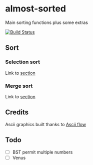 # almost-sorted

Main sorting functions plus some extras

[![Build Status](https://app.travis-ci.com/GGGGino/almost-sorted.svg?branch=main)](https://app.travis-ci.com/GGGGino/almost-sorted)

## Sort

### Selection sort

Link to [section](src/methods/selectionSort.ts)

### Merge sort

Link to [section](src/methods/mergeSort.ts)

## Credits

Ascii graphics built thanks to [Ascii flow](https://asciiflow.com/)

## Todo

- [ ] BST permit multiple numbers
- [ ] Venus
